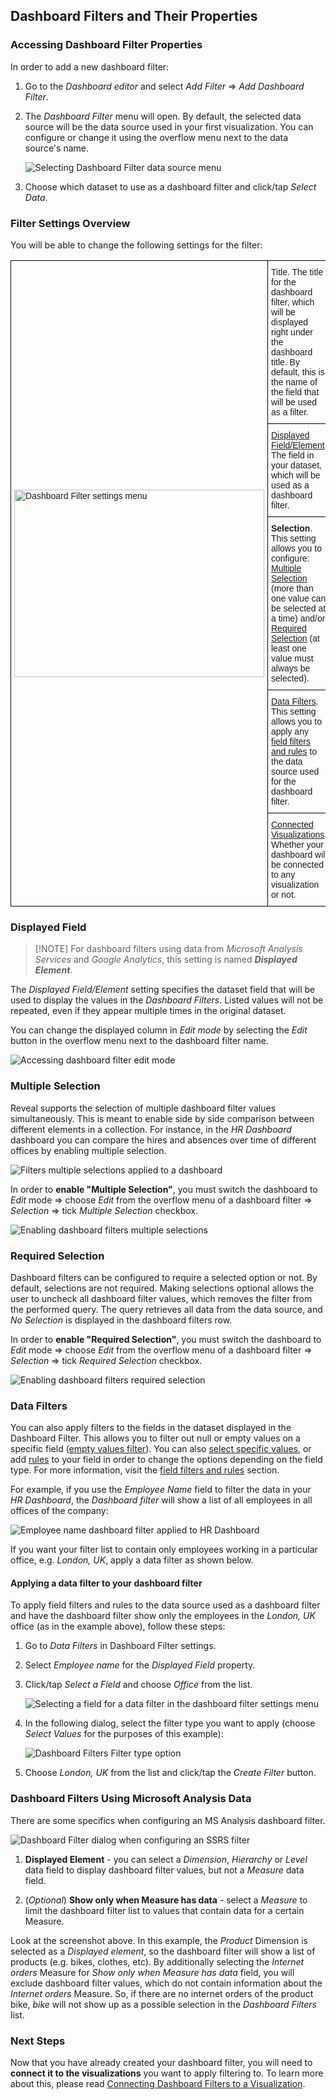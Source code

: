 ## Dashboard Filters and Their Properties

### Accessing Dashboard Filter Properties

In order to add a new dashboard filter:

1.  Go to the *Dashboard editor* and select *Add Filter* ⇒ *Add
    Dashboard Filter*.

2.  The *Dashboard Filter* menu will open. By default, the selected data
    source will be the data source used in your first visualization. You
    can configure or change it using the overflow menu next to the data
    source's name.

    <img src="images/select-dashboard-filter-data-source-menu.png" alt="Selecting Dashboard Filter data source menu" class="responsive-img"/>

3.  Choose which dataset to use as a dashboard filter and click/tap
    *Select Data*.

### Filter Settings Overview

You will be able to change the following settings for the filter:

<style type="text/css">
.tg  {border-collapse:collapse;border-spacing:0;}
.tg td{font-family:Arial, sans-serif;font-size:14px;padding:10px 5px;border-style:solid;border-width:1px;overflow:hidden;word-break:normal;border-color:black;}
.tg th{font-family:Arial, sans-serif;font-size:14px;font-weight:normal;padding:10px 5px;border-style:solid;border-width:1px;overflow:hidden;word-break:normal;border-color:black;}
.tg .tg-cly1{text-align:left;vertical-align:middle}
</style>
<table class="tg">
  <tr>
    <th class="tg-cly1" rowspan="5"><img src="images/dashboard-filter-settings.png" alt="Dashboard Filter settings menu" width="400" height="300"></th>
    <th class="tg-cly1">Title. The title for the dashboard filter, which will be displayed right under the dashboard title. By default, this is the name of the field that will be used as a filter.</th>
  </tr>
  <tr>
    <td class="tg-cly1"><a href="#displayed-field">Displayed Field/Element</a>. The field in your dataset, which will be used as a dashboard filter.</td>
  </tr>
  <tr>
    <td class="tg-cly1"><span style="font-weight:bold">Selection</span>. This setting allows you to configure: <a href="#multiple-selection">Multiple Selection</a> (more than one value can be selected at a time) and/or <a href="#required-selection">Required Selection</a> (at least one value must always be selected).</td>
  </tr>
  <tr>
    <td class="tg-cly1"><a href="#data-filters">Data Filters</a>. This setting allows you to apply any <a href="~/en/data-visualizations/fields/field-filters-rules.md">field filters and rules</a> to the data source used for the dashboard filter.</td>
  </tr>
  <tr>
    <td class="tg-cly1"><a href="connecting-dashboard-filters-visualization.md">Connected Visualizations</a>. Whether your dashboard will be connected to any visualization or not.</td>
  </tr>
</table>

<a name='displayed-field'></a>
### Displayed Field

>[!NOTE] For dashboard filters using data from *Microsoft Analysis Services* and *Google Analytics*, this setting is named **_Displayed Element_**.

The _Displayed Field/Element_ setting specifies the dataset field that will be used to display
the values in the *Dashboard Filters*. Listed values will not be repeated,
even if they appear multiple times in the original dataset.

You can change the displayed column in *Edit mode* by selecting the *Edit* button in the overflow menu next to the dashboard filter name.

<img src="images/edit-displayed-field-filter-setting.png" alt="Accessing dashboard filter edit mode" class="responsive-img"/>

<a name='multiple-selection'></a>
### Multiple Selection

Reveal supports the selection of multiple dashboard filter values
simultaneously. This is meant to enable side by side comparison between different elements in a collection. For instance, in the *HR Dashboard* dashboard you can compare the hires and absences over time of different
offices by enabling multiple selection.

<img src="images/dashboard-filters-multiple-selection.png" alt="Filters multiple selections applied to a dashboard" class="responsive-img"/>

In order to **enable "Multiple Selection"**, you must switch the
dashboard to *Edit* mode ⇒ choose *Edit* from the overflow menu of a
dashboard filter ⇒ *Selection* ⇒ tick *Multiple Selection* checkbox.

<img src="images/dashboard-filters-enable-multiple-selection.png" alt="Enabling dashboard filters multiple selections" class="responsive-img"/>

<a name='required-selection'></a>
### Required Selection

Dashboard filters can be configured to require a selected option or not.
By default, selections are not required. Making selections optional
allows the user to uncheck all dashboard filter values, which removes
the filter from the performed query. The query retrieves all data from
the data source, and *No Selection* is displayed in the dashboard
filters row.

In order to **enable "Required Selection"**, you must switch the
dashboard to *Edit* mode ⇒ choose *Edit* from the overflow menu of a
dashboard filter ⇒ *Selection* ⇒ tick *Required Selection* checkbox.

<img src="images/dashboard-filter-enable-required-selection.png" alt="Enabling dashboard filters required selection" class="responsive-img"/>

<a name='data-filters'></a>
### Data Filters

You can also apply filters to the fields in the dataset displayed in the
Dashboard Filter. This allows you to filter out null or empty values on
a specific field ([empty values filter](~/en/data-visualizations/fields/field-filters-rules.html#empty-values)). You can also [select specific values](~/en/data-visualizations/fields/field-filters-rules.html#select-values), or add
[rules](~/en/data-visualizations/fields/field-filters-rules.html#rules) to your field in order to change the
options depending on the field type. For more information, visit the
[field filters and rules](field-filters-rules.md) section.

For example, if you use the *Employee Name* field to filter the data in
your *HR Dashboard*, the *Dashboard filter* will show a list of all
employees in all offices of the company:

<img src="images/data-filters-dashboard-filters-hr-dashboard-example.png" alt="Employee name dashboard filter applied to HR Dashboard" class="responsive-img"/>

If you want your filter list to contain only employees working in a particular office, e.g.
*London, UK*, apply a data filter as shown below.

#### Applying a data filter to your dashboard filter

To apply field filters and rules to the data source used as a dashboard
filter and have the dashboard filter show only the employees in the
*London, UK* office (as in the example above), follow these steps:

1.  Go to *Data Filters* in Dashboard Filter settings.

2.  Select *Employee name* for the *Displayed Field* property.

3.  Click/tap *Select a Field* and choose *Office* from the list.

    <img src="images/dashboard-filters-select-data-filter-field.png" alt="Selecting a field for a data filter in the dashboard filter settings menu" class="responsive-img"/>

4.  In the following dialog, select the filter type you want to apply
    (choose *Select Values* for the purposes of this example):

    <img src="images/dashboard-filter-field.png" alt="Dashboard Filters Filter type option" class="responsive-img"/>

5.  Choose *London, UK* from the list and click/tap the *Create Filter*
    button.

### Dashboard Filters Using Microsoft Analysis Data

There are some specifics when configuring an MS Analysis dashboard filter.

<img src="images/ssrs-filter.png" alt="Dashboard Filter dialog when configuring an SSRS filter" class="responsive-img"/>

 1. **Displayed Element** - you can select a *Dimension*, *Hierarchy* or *Level* data field to display dashboard filter values, but not a _Measure_ data field. 

 2. (*Optional*) **Show only when Measure has data** - select a *Measure* to limit the dashboard filter list to values that contain data for a certain Measure.

Look at the screenshot above. In this example, the *Product* Dimension is selected as a *Displayed element*, so the dashboard filter will show a list of products (e.g. bikes, clothes, etc). 
By additionally selecting the *Internet orders* Measure for *Show only when Measure has data* field, you will exclude dashboard filter values, which do not contain information about the *Internet orders* Measure. So, if there are no internet orders of the product bike, _bike_ will not show up as a possible selection in the _Dashboard Filters_ list.

### Next Steps 

Now that you have already created your dashboard filter, you will need
to **connect it to the visualizations** you want to apply filtering to.
To learn more about this, please read [Connecting Dashboard Filters to a Visualization](connecting-dashboard-filters-visualization.md).
